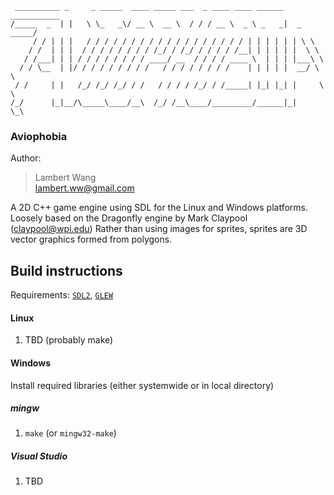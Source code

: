```
 __________ _     _ _____  ____ _____ ___  _ ____ ____ ______ ___________
/_____  _  | |   \ \_   _\/ __ \  __ \  / / / __ \  _ \ _   _|  _  _____/
     / / | | |   / / / / / / / / / / / / / / / / / / | | | | | | \ \     
    / /  | | |  / / / / / / / / /_/ / /_/ / / / / /__| | | | | |  \ \    
   / /___| | | / / / / / / / / ____/ __  / / / / ____ \  | | | |___\ \   
  / / \__  | |/ / / / / / / / /   / / / / / / / /    | | | | |  __/ \ \  
 / /     | |   /_/ /_/ /_/ / /   / / / / /_/ / /_____| |_| |_| |     \ \ 
/_/      |_|__/\_____\____/__\  /_/ /__\____/_________/______|_|      \_\
```

### Aviophobia
Author:  
> Lambert Wang  
> lambert.ww@gmail.com

A 2D C++ game engine using SDL for the Linux and Windows platforms.
Loosely based on the Dragonfly engine by Mark Claypool (claypool@wpi.edu)
Rather than using images for sprites, sprites are 3D vector graphics formed from polygons.

## Build instructions
Requirements: [```SDL2```](http://libsdl.org/), [```GLEW```](http://glew.sourceforge.net/)
#### Linux
1. TBD (probably make)
#### Windows
Install required libraries (either systemwide or in local directory)
##### mingw
1. ```make``` (or ```mingw32-make```)
##### Visual Studio
1. TBD
